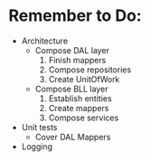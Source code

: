 # Remember to Do:
- Architecture
  * Compose DAL layer
    1) Finish mappers
    2) Compose repositories
    3) Create UnitOfWork
  * Compose BLL layer
    1) Establish entities
    2) Create mappers
    3) Compose services
- Unit tests
  * Cover DAL Mappers
- Logging
